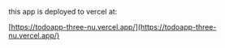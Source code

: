 this app is deployed to vercel at:

[https://todoapp-three-nu.vercel.app/](https://todoapp-three-nu.vercel.app/)
